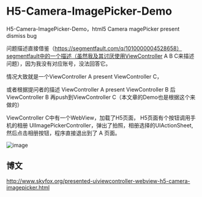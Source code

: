 # H5-Camera-ImagePicker-Demo
H5-Camera-ImagePicker-Demo，html5 Camera magePicker present dismiss bug

问题描述直接借鉴（https://segmentfault.com/q/1010000004528658）segmentfault中的一个描述（虽然我及其讨厌使用ViewController A  B C来描述问题），因为我没有对应账号，没法回答它。

情况大致就是一个ViewController A  present  ViewController C，

或者根据提问者的描述 ViewController A  present  ViewController B 后ViewController B 再push到ViewController C（本文章的Demo也是根据这个来做的）

ViewController C中有一个WebView，加载了H5页面， H5页面有个按钮调用手机的相册 UIImagePickerController，弹出了拍照，相册选择的UIActionSheet, 然后点击相册按钮，程序直接退出到了 A 页面。

![image](https://raw.githubusercontent.com/shaojiankui/H5-Camera-ImagePicker-Demo/master/demo.png)

## 博文
http://www.skyfox.org/presented-uiviewcontroller-webview-h5-camera-imagepicker.html
